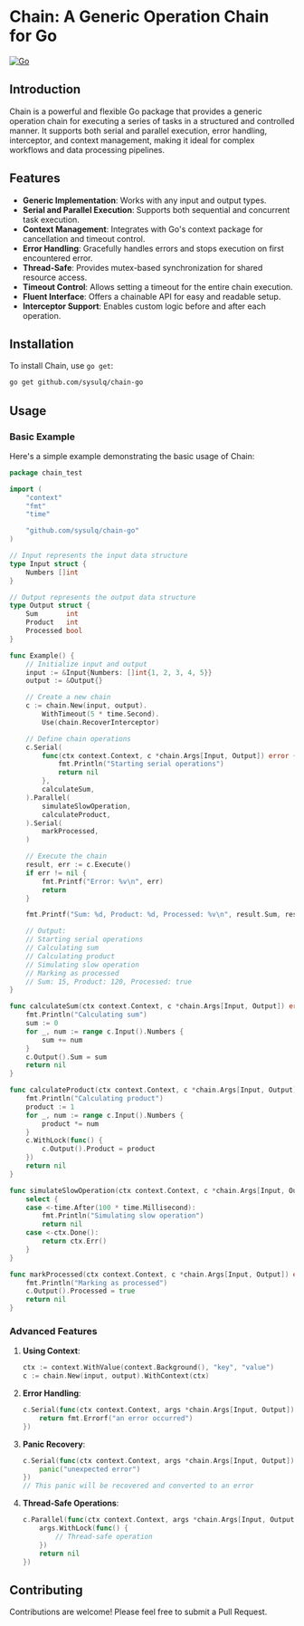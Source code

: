 # Chain: A Generic Operation Chain for Go

[![Go](https://github.com/sysulq/chain-go/actions/workflows/go.yml/badge.svg)](https://github.com/sysulq/chain-go/actions/workflows/go.yml)

## Introduction

Chain is a powerful and flexible Go package that provides a generic operation chain for executing a series of tasks in a structured and controlled manner. It supports both serial and parallel execution, error handling, interceptor, and context management, making it ideal for complex workflows and data processing pipelines.

## Features

- **Generic Implementation**: Works with any input and output types.
- **Serial and Parallel Execution**: Supports both sequential and concurrent task execution.
- **Context Management**: Integrates with Go's context package for cancellation and timeout control.
- **Error Handling**: Gracefully handles errors and stops execution on first encountered error.
- **Thread-Safe**: Provides mutex-based synchronization for shared resource access.
- **Timeout Control**: Allows setting a timeout for the entire chain execution.
- **Fluent Interface**: Offers a chainable API for easy and readable setup.
- **Interceptor Support**: Enables custom logic before and after each operation.

## Installation

To install Chain, use `go get`:

```bash
go get github.com/sysulq/chain-go
```

## Usage

### Basic Example

Here's a simple example demonstrating the basic usage of Chain:

```go
package chain_test

import (
	"context"
	"fmt"
	"time"

	"github.com/sysulq/chain-go"
)

// Input represents the input data structure
type Input struct {
	Numbers []int
}

// Output represents the output data structure
type Output struct {
	Sum       int
	Product   int
	Processed bool
}

func Example() {
	// Initialize input and output
	input := &Input{Numbers: []int{1, 2, 3, 4, 5}}
	output := &Output{}

	// Create a new chain
	c := chain.New(input, output).
		WithTimeout(5 * time.Second).
		Use(chain.RecoverInterceptor)

	// Define chain operations
	c.Serial(
		func(ctx context.Context, c *chain.Args[Input, Output]) error {
			fmt.Println("Starting serial operations")
			return nil
		},
		calculateSum,
	).Parallel(
		simulateSlowOperation,
		calculateProduct,
	).Serial(
		markProcessed,
	)

	// Execute the chain
	result, err := c.Execute()
	if err != nil {
		fmt.Printf("Error: %v\n", err)
		return
	}

	fmt.Printf("Sum: %d, Product: %d, Processed: %v\n", result.Sum, result.Product, result.Processed)

	// Output:
	// Starting serial operations
	// Calculating sum
	// Calculating product
	// Simulating slow operation
	// Marking as processed
	// Sum: 15, Product: 120, Processed: true
}

func calculateSum(ctx context.Context, c *chain.Args[Input, Output]) error {
	fmt.Println("Calculating sum")
	sum := 0
	for _, num := range c.Input().Numbers {
		sum += num
	}
	c.Output().Sum = sum
	return nil
}

func calculateProduct(ctx context.Context, c *chain.Args[Input, Output]) error {
	fmt.Println("Calculating product")
	product := 1
	for _, num := range c.Input().Numbers {
		product *= num
	}
	c.WithLock(func() {
		c.Output().Product = product
	})
	return nil
}

func simulateSlowOperation(ctx context.Context, c *chain.Args[Input, Output]) error {
	select {
	case <-time.After(100 * time.Millisecond):
		fmt.Println("Simulating slow operation")
		return nil
	case <-ctx.Done():
		return ctx.Err()
	}
}

func markProcessed(ctx context.Context, c *chain.Args[Input, Output]) error {
	fmt.Println("Marking as processed")
	c.Output().Processed = true
	return nil
}
```

### Advanced Features

1. **Using Context**:
   ```go
   ctx := context.WithValue(context.Background(), "key", "value")
   c := chain.New(input, output).WithContext(ctx)
   ```

2. **Error Handling**:
   ```go
   c.Serial(func(ctx context.Context, args *chain.Args[Input, Output]) error {
       return fmt.Errorf("an error occurred")
   })
   ```

3. **Panic Recovery**:
   ```go
   c.Serial(func(ctx context.Context, args *chain.Args[Input, Output]) error {
       panic("unexpected error")
   })
   // This panic will be recovered and converted to an error
   ```

4. **Thread-Safe Operations**:
   ```go
   c.Parallel(func(ctx context.Context, args *chain.Args[Input, Output]) error {
       args.WithLock(func() {
           // Thread-safe operation
       })
       return nil
   })
   ```

## Contributing

Contributions are welcome! Please feel free to submit a Pull Request.
